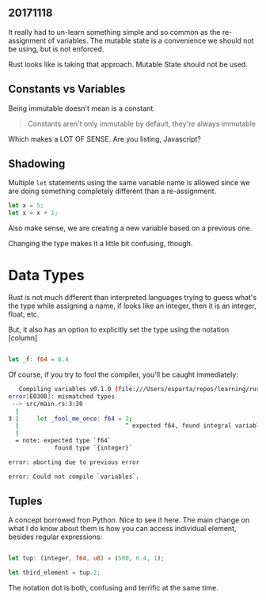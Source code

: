 20171118
---------

It really had to un-learn something simple and so common as
the re-assignment of variables. The mutable state is a
convenience we should not be using, but is not enforced.

Rust looks like is taking that approach. Mutable State should
not be used.

Constants vs Variables
---------

Being immutable doesn't mean is a constant.

> Constants aren't only immutable by default, they're always immutable

Which makes a LOT OF SENSE. Are you listing, Javascript?

Shadowing
---------

Multiple `let` statements using the same variable name is allowed
since we are doing something completely different than a re-assignment.

```rust
let x = 5;
let x = x + 1;
```

Also make sense, we are creating a new variable based on a previous one.

Changing the type makes it a little bit confusing, though.

Data Types
==========

Rust is not much different than interpreted languages trying to
guess what's the type while assigning a name, if looks like an integer,
then it is an integer, float, etc.

But, it also has an option to explicitly set the type using the notation
<name>[column] <type>

```rust

let _f: f64 = 6.4

```

Of course, if you try to fool the compiler, you'll be caught immediately:

```bash
   Compiling variables v0.1.0 (file:///Users/esparta/repos/learning/rust/variables)
error[E0308]: mismatched types
 --> src/main.rs:3:30
  |
3 |     let _fool_me_once: f64 = 2;
  |                              ^ expected f64, found integral variable
  |
  = note: expected type `f64`
             found type `{integer}`

error: aborting due to previous error

error: Could not compile `variables`.
```

Tuples
--------

A concept borrowed fron Python. Nice to see it here. The main change on
what I do know about them is how you can access individual element, besides
regular expressions:

```rust

let tup: (integer, f64, u8) = (500, 6.4, 1);

let third_element = tup.2;
```

The notation <name>dot<element> is both, confusing and terrific at the same
time.

